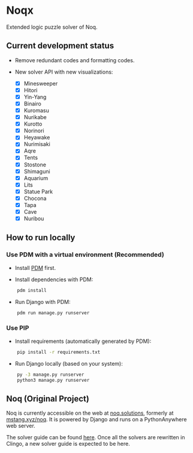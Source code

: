 # Noqx

Extended logic puzzle solver of Noq.

## Current development status

- Remove redundant codes and formatting codes.

- New solver API with new visualizations:

  - [x] Minesweeper
  - [x] Hitori
  - [x] Yin-Yang
  - [x] Binairo
  - [x] Kuromasu
  - [x] Nurikabe
  - [x] Kurotto
  - [x] Norinori
  - [x] Heyawake
  - [x] Nurimisaki
  - [x] Aqre
  - [x] Tents
  - [x] Stostone
  - [x] Shimaguni
  - [x] Aquarium
  - [x] Lits
  - [x] Statue Park
  - [x] Chocona
  - [x] Tapa
  - [x] Cave
  - [x] Nuribou

## How to run locally

### Use PDM with a virtual environment (Recommended)

- Install [PDM](https://pdm-project.org/latest/) first.

- Install dependencies with PDM:

```bash
    pdm install
```

- Run Django with PDM:

```bash
    pdm run manage.py runserver
```

### Use PIP

- Install requirements (automatically generated by PDM):

```bash
    pip install -r requirements.txt
```

- Run Django locally (based on your system):

```bash
    py -3 manage.py runserver
    python3 manage.py runserver
```

## Noq (Original Project)

Noq is currently accessible on the web at [noq.solutions](https://www.noq.solutions/), formerly at [mstang.xyz/noq](https://www.mstang.xyz/noq). It is powered by Django and runs on a PythonAnywhere web server.

The solver guide can be found [here](./solvers/utils/README.md). Once all the solvers are rewritten in Clingo, a new solver guide is expected to be here.
